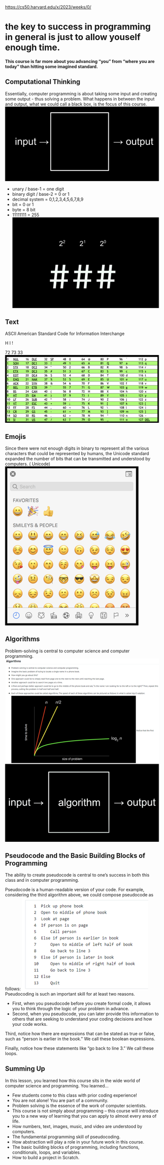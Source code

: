 https://cs50.harvard.edu/x/2023/weeks/0/


# the key to success in programming in general is just to allow youself enough time.

#### This course is far more about you advancing “you” from “where you are today” than hitting some imagined standard.

## Computational Thinking

Essentially, computer programming is about taking some input and creating some output - thus solving a problem. What happens in between the input and output, what we could call a black box, is the focus of this course.
![Alt text](images/cs50Week0Slide38.png)

* unary / base-1 = one digit
* binary digit / base-2 = 0 or 1 
* decimal system = 0,1,2,3,4,5,6,7,8,9
* bit = 0 or 1 
* byte = 8 bit
* 11111111 = 255
![Alt text](images/Screenshot_7.png)

## Text
ASCII
American Standard Code for Information Interchange

  H   I   !

  72  73  33
![Alt text](images/cs50Week0Slide93.png)

## Emojis
Since there were not enough digits in binary to represent all the various characters that could be represented by humans, the Unicode standard expanded the number of bits that can be transmitted and understood by computers. ( Unicode)
 ![Alt text](images/cs50Week0Slide103.png)

## Algorithms
Problem-solving is central to computer science and computer programming.
![Alt text](images/Screenshot_8.png)
![Alt text](images/Screenshot_10.png)

## Pseudocode and the Basic Building Blocks of Programming
The ability to create pseudocode is central to one’s success in both this class and in computer programming.

Pseudocode is a human-readable version of your code. For example, considering the third algorithm above, we could compose pseudocode as follows:
![Alt text](images/Screenshot_9.png)
Pseudocoding is such an important skill for at least two reasons. 
* First, when you pseudocode before you create formal code, it allows you to think through the logic of your problem in advance.
* Second, when you pseudocode, you can later provide this information to others that are seeking to understand your coding decisions and how your code works.

Third, notice how there are expressions that can be stated as true or false, such as “person is earlier in the book.” We call these boolean expressions.

Finally, notice how these statements like “go back to line 3.” We call these loops.

## Summing Up
In this lesson, you learned how this course sits in the wide world of computer science and programming. You learned…

* Few students come to this class with prior coding experience!
* You are not alone! You are part of a community.
* Problem solving is the essence of the work of computer scientists.
* This course is not simply about programming – this course will introduce you to a new way of learning that you can apply to almost every area of life.
* How numbers, text, images, music, and video are understood by computers.
* The fundamental programming skill of pseudocoding.
* How abstraction will play a role in your future work in this course.
* The basic building blocks of programming, including functions, conditionals, loops, and variables.
* How to build a project in Scratch.